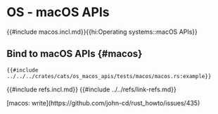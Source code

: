 # OS - macOS APIs

{{#include macos.incl.md}}{{hi:Operating systems::macOS APIs}}

## Bind to macOS APIs {#macos}

```rust,editable
{{#include ../../../crates/cats/os_macos_apis/tests/macos/macos.rs:example}}
```

{{#include refs.incl.md}}
{{#include ../../refs/link-refs.md}}

<div class="hidden">
[macos: write](https://github.com/john-cd/rust_howto/issues/435)
</div>
